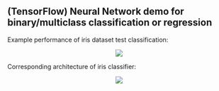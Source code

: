 ## (TensorFlow) Neural Network demo for binary/multiclass classification or regression

Example performance of iris dataset test classification:

<p align="center">
	<img src="iris_test_confusion_matrix.png"/>
</p>

Corresponding architecture of iris classifier:

<p align="center">
	<img src="iris_model_architecture.png"/>
</p>
